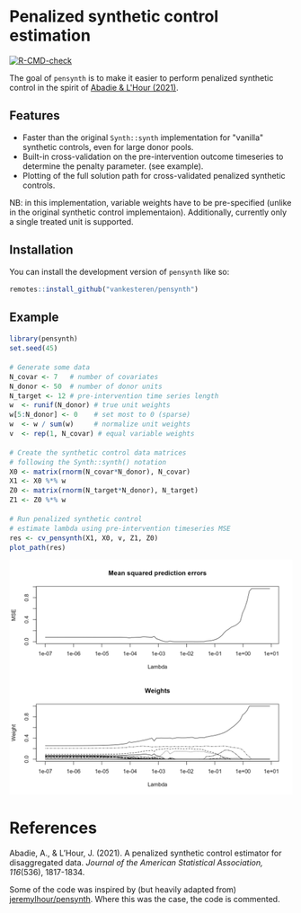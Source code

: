 
# Penalized synthetic control estimation

[![R-CMD-check](https://github.com/vankesteren/pensynth/actions/workflows/R-CMD-check.yaml/badge.svg)](https://github.com/vankesteren/pensynth/actions/workflows/R-CMD-check.yaml)

The goal of `pensynth` is to make it easier to perform penalized synthetic control in the spirit of [Abadie & L'Hour (2021)](https://doi.org/10.1080/01621459.2021.1971535). 

## Features
- Faster than the original `Synth::synth` implementation for "vanilla" synthetic controls, even for large donor pools.
- Built-in cross-validation on the pre-intervention outcome timeseries to determine the penalty parameter. (see example).
- Plotting of the full solution path for cross-validated penalized synthetic controls.

NB: in this implementation, variable weights have to be pre-specified (unlike in the original synthetic control implementaion). Additionally, currently only a single treated unit is supported. 

## Installation

You can install the development version of `pensynth` like so:

``` r
remotes::install_github("vankesteren/pensynth")
```

## Example

``` r
library(pensynth)
set.seed(45)

# Generate some data
N_covar <- 7   # number of covariates
N_donor <- 50  # number of donor units
N_target <- 12 # pre-intervention time series length
w  <- runif(N_donor) # true unit weights
w[5:N_donor] <- 0    # set most to 0 (sparse)
w  <- w / sum(w)     # normalize unit weights
v  <- rep(1, N_covar) # equal variable weights

# Create the synthetic control data matrices
# following the Synth::synth() notation
X0 <- matrix(rnorm(N_covar*N_donor), N_covar)  
X1 <- X0 %*% w
Z0 <- matrix(rnorm(N_target*N_donor), N_target)
Z1 <- Z0 %*% w

# Run penalized synthetic control
# estimate lambda using pre-intervention timeseries MSE
res <- cv_pensynth(X1, X0, v, Z1, Z0)
plot_path(res)
```
![cvplot](img/cvplot.png)

# References

Abadie, A., & L’Hour, J. (2021). A penalized synthetic control estimator for disaggregated data. _Journal of the American Statistical Association, 116_(536), 1817-1834.

Some of the code was inspired by (but heavily adapted from) [jeremylhour/pensynth](https://github.com/jeremylhour/pensynth). Where this was the case, the code is commented.
